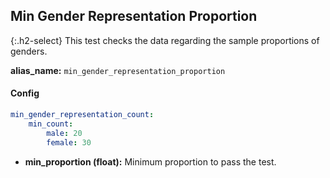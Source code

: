 
## Min Gender Representation Proportion

<div class="main-docs" markdown="1"><div class="h3-box" markdown="1">

{:.h2-select}
This test checks the data regarding the sample proportions of genders.

**alias_name:** `min_gender_representation_proportion`


#### Config
```yaml
min_gender_representation_count:
    min_count: 
        male: 20
        female: 30
```

- **min_proportion (float):** Minimum proportion to pass the test.

<!-- #### Examples -->
